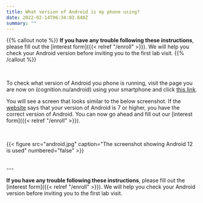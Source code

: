 ```yaml
---
title: What version of Android is my phone using?
date: 2022-02-14T06:34:03.640Z
summary: ""
---
```

{{% callout note %}}
**If you have any trouble following these instructions**, please fill out the [interest form]({{< relref "/enroll" >}}). We will help you check your Android version before inviting you to the first lab visit.
{{% /callout %}}

<br>

To check what version of Android you phone is running, visit the page you are now on (cognition.nu/android) using your smartphone and click [this link](https://www.whatismybrowser.com/detect/what-version-of-android-do-i-have). 


You will see a screen that looks similar to the below screenshot. If the [website](https://www.whatismybrowser.com/detect/what-version-of-android-do-i-have) says that your version of Android is 7 or higher, you have the correct version of Android. You can now go ahead and fill out our [interest form]({{< relref "/enroll" >}}). 

<br>

{{< figure src="android.jpg" caption="The screenshot showing Android 12 is used" numbered="false" >}}

<br>
---

**If you have any trouble following these instructions**, please fill out the [interest form]({{< relref "/enroll" >}}). We will help you check your Android version before inviting you to the first lab visit.


